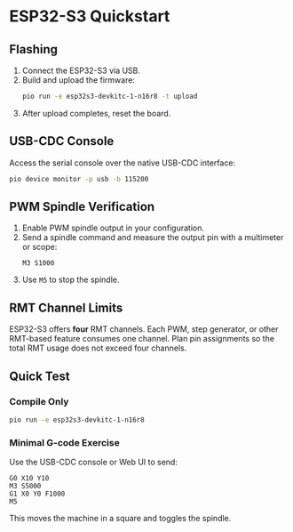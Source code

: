 # ESP32-S3 Quickstart

## Flashing

1. Connect the ESP32-S3 via USB.
2. Build and upload the firmware:
   ```bash
   pio run -e esp32s3-devkitc-1-n16r8 -t upload
   ```
3. After upload completes, reset the board.

## USB-CDC Console

Access the serial console over the native USB-CDC interface:
```bash
pio device monitor -p usb -b 115200
```

## PWM Spindle Verification

1. Enable PWM spindle output in your configuration.
2. Send a spindle command and measure the output pin with a multimeter or scope:
   ```gcode
   M3 S1000
   ```
3. Use `M5` to stop the spindle.

## RMT Channel Limits

ESP32-S3 offers **four** RMT channels. Each PWM, step generator, or other RMT-based feature consumes one channel. Plan pin assignments so the total RMT usage does not exceed four channels.

## Quick Test

### Compile Only
```bash
pio run -e esp32s3-devkitc-1-n16r8
```

### Minimal G-code Exercise
Use the USB-CDC console or Web UI to send:
```gcode
G0 X10 Y10
M3 S5000
G1 X0 Y0 F1000
M5
```
This moves the machine in a square and toggles the spindle.
